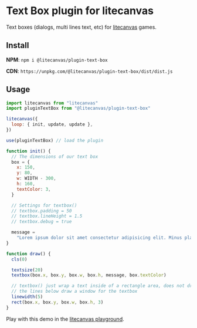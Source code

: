 # Text Box plugin for litecanvas

Text boxes (dialogs, multi lines text, etc) for [litecanvas](https://github.com/litecanvas/engine) games.

## Install

**NPM**: `npm i @litecanvas/plugin-text-box`

**CDN**: `https://unpkg.com/@litecanvas/plugin-text-box/dist/dist.js`

## Usage

```js
import litecanvas from "litecanvas"
import pluginTextBox from "@litecanvas/plugin-text-box"

litecanvas({
  loop: { init, update, update },
})

use(pluginTextBox) // load the plugin

function init() {
  // The dimensions of our text box
  box = {
    x: 150,
    y: 80,
    w: WIDTH - 300,
    h: 160,
    textColor: 3,
  }

  // Settings for textbox()
  // textbox.padding = 50
  // textbox.lineHeight = 1.5
  // textbox.debug = true

  message =
    "Lorem ipsum dolor sit amet consectetur adipisicing elit. Minus placeat et itaque fuga sint, reiciendis natus sunt cumque accusamus voluptates maxime eaque labore dolorem vel quam odit similique. Dolorum numquam facilis, ex ad, in ullam porro unde excepturi, reiciendis quam voluptate amet sunt libero!"
}

function draw() {
  cls(0)

  textsize(20)
  textbox(box.x, box.y, box.w, box.h, message, box.textColor)

  // textbox() just wrap a text inside of a rectangle area, does not draw any window
  // the lines below draw a window for the textbox
  linewidth(5)
  rect(box.x, box.y, box.w, box.h, 3)
}
```

Play with this demo in the [litecanvas playground](https://litecanvas.js.org?c=eJx9U01v1DAQvedXTHvZREqTLdUitGgRHxW0UoEDlTh749ndKY6dxuMmBfW%2FM3ZCKT1wSZyZ5zdvZl7qGhhHhq0boTNhTxY0ti4zxNgoe6d8XmTZLtiGyVkgS5wX8CsDME7pb01PHeeLA3Pn13UdbPdjXzWurd%2F%2BJagn3pNY50Tq1Jo8p0d14xcl5D36AjZvEisA7SA%2FSiE%2B9G6AxUdFBjWwSyXBp5qLhA0e84n9Wsjfu7GAup5gfMC5oSxB66nR2KdHZrJ7%2FyxedUpricMGVsvnOUMWL5D2B5b0abV6nte4DfEm9wEl91DII0uIaxGiqUXrZYAe3A5c6B%2BHLpgoaTM3P67hdLUs0%2Fl%2BDa%2Fm47CG75fn1xdwAmfLOXYQ6Mv5HNk%2BOOP6NZzFyEPsuUXv1R5hkyDHV67HFqjzoQUdseCJQbXI0IgwbBhZhClNHXlq4iBQlljBZ7LByyxVg4pB4MTqNiDswl4Jh%2BUSepQLaGWnYBUL2gcrtKGNONU0watWonfOhI4Vo4dWjTITwMRk1FbETapE4x0auA2qBadFoaeWDAmsgvMIEPk2Ekt%2BpxpJ%2BRJwFN2luBOCMZLoXN87CFZLhbHBThqjf1Sm649ypikkzYa22Luj4%2Bzhiet1r4bZ9Y3x%2BTIuN9r06uu788svnwphlgr2dZx6XIWnn5i%2FSLDZH3n0yFjGXVf302uYXofyz6Km78dVFln21GFS%2FyZ4hqFXHajJPySekhbFUkokNKzs3kgzPapShilTto6TeFD2Hgay2g0zqZgyWtrDFo38ZBNohsBOzBERc%2Bn4swt2IM2HfBW7isX%2B29JZIQP8DVowakU%3D).
